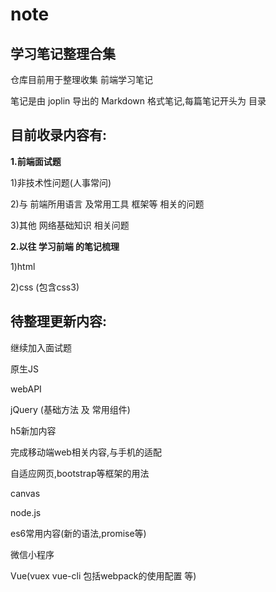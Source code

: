 # note
## 学习笔记整理合集

仓库目前用于整理收集 前端学习笔记

笔记是由 joplin 导出的 Markdown 格式笔记,每篇笔记开头为 目录

## 目前收录内容有:

**1.前端面试题**

   1)非技术性问题(人事常问)
  
   2)与 前端所用语言 及常用工具 框架等 相关的问题
  
   3)其他 网络基础知识 相关问题
 
**2.以往 学习前端 的笔记梳理**

   1)html
  
   2)css (包含css3)
  
## 待整理更新内容:

继续加入面试题

原生JS

webAPI

jQuery (基础方法 及 常用组件)

h5新加内容

完成移动端web相关内容,与手机的适配

自适应网页,bootstrap等框架的用法

canvas

node.js

es6常用内容(新的语法,promise等)

微信小程序

Vue(vuex vue-cli 包括webpack的使用配置 等)


